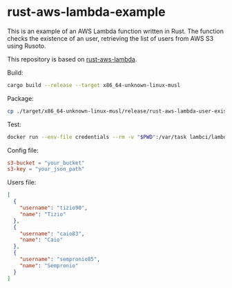 # rust-aws-lambda-example
This is an example of an AWS Lambda function written in Rust. The function checks the existence of an user, retrieving the list of users from AWS S3 using Rusoto.

This repository is based on [rust-aws-lambda](https://github.com/kkostov/rust-aws-lambda).

Build:
```bash
cargo build --release --target x86_64-unknown-linux-musl
```

Package:
```bash
cp ./target/x86_64-unknown-linux-musl/release/rust-aws-lambda-user-exists ./bootstrap && zip lambda.zip bootstrap config.toml
```

Test:
```bash
docker run --env-file credentials --rm -v "$PWD":/var/task lambci/lambda:provided handler '{"username": "tizio90"}'
```

Config file:
```toml
s3-bucket = "your_bucket"
s3-key = "your_json_path"
```

Users file:
```json
[
  {
    "username": "tizio90",
    "name": "Tizio"
  },
  {
    "username": "caio83",
    "name": "Caio"
  },
  {
    "username": "sempronio85",
    "name": "Sempronio"
  }
]
```